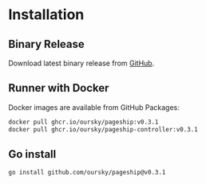 # Installation

## Binary Release

Download latest binary release from [GitHub](https://github.com/oursky/pageship/releases).

## Runner with Docker

Docker images are available from GitHub Packages:

```sh
docker pull ghcr.io/oursky/pageship:v0.3.1
docker pull ghcr.io/oursky/pageship-controller:v0.3.1
```

## Go install

```sh
go install github.com/oursky/pageship@v0.3.1
```